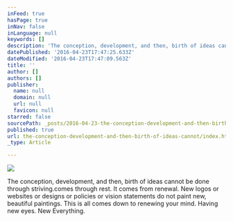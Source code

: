 ```yaml
---
inFeed: true
hasPage: true
inNav: false
inLanguage: null
keywords: []
description: 'The conception, development, and then, birth of ideas cannot be done through striving.comes through rest. It comes from renewal. New logos or websites or designs or policies or vision statements do not paint new, beautiful paintings. This is all comes down to renewing your mind. Having new eyes. New Everything.'
datePublished: '2016-04-23T17:47:25.633Z'
dateModified: '2016-04-23T17:47:09.563Z'
title: ''
author: []
authors: []
publisher:
  name: null
  domain: null
  url: null
  favicon: null
starred: false
sourcePath: _posts/2016-04-23-the-conception-development-and-then-birth-of-ideas-cannot.md
published: true
url: the-conception-development-and-then-birth-of-ideas-cannot/index.html
_type: Article

---
```

![](https://the-grid-user-content.s3-us-west-2.amazonaws.com/08c06564-46f1-4a68-8ace-543de072fe85.jpg)

The conception, development, and then, birth of ideas cannot be done through striving.comes through rest. It comes from renewal. New logos or websites or designs or policies or vision statements do not paint new, beautiful paintings. This is all comes down to renewing your mind. Having new eyes. New Everything.